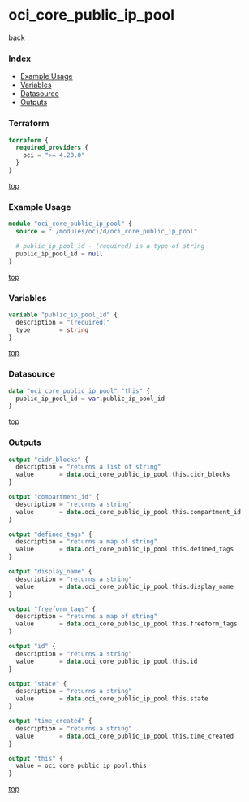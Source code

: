 # oci_core_public_ip_pool

[back](../oci.md)

### Index

- [Example Usage](#example-usage)
- [Variables](#variables)
- [Datasource](#datasource)
- [Outputs](#outputs)

### Terraform

```terraform
terraform {
  required_providers {
    oci = ">= 4.20.0"
  }
}
```

[top](#index)

### Example Usage

```terraform
module "oci_core_public_ip_pool" {
  source = "./modules/oci/d/oci_core_public_ip_pool"

  # public_ip_pool_id - (required) is a type of string
  public_ip_pool_id = null
}
```

[top](#index)

### Variables

```terraform
variable "public_ip_pool_id" {
  description = "(required)"
  type        = string
}
```

[top](#index)

### Datasource

```terraform
data "oci_core_public_ip_pool" "this" {
  public_ip_pool_id = var.public_ip_pool_id
}
```

[top](#index)

### Outputs

```terraform
output "cidr_blocks" {
  description = "returns a list of string"
  value       = data.oci_core_public_ip_pool.this.cidr_blocks
}

output "compartment_id" {
  description = "returns a string"
  value       = data.oci_core_public_ip_pool.this.compartment_id
}

output "defined_tags" {
  description = "returns a map of string"
  value       = data.oci_core_public_ip_pool.this.defined_tags
}

output "display_name" {
  description = "returns a string"
  value       = data.oci_core_public_ip_pool.this.display_name
}

output "freeform_tags" {
  description = "returns a map of string"
  value       = data.oci_core_public_ip_pool.this.freeform_tags
}

output "id" {
  description = "returns a string"
  value       = data.oci_core_public_ip_pool.this.id
}

output "state" {
  description = "returns a string"
  value       = data.oci_core_public_ip_pool.this.state
}

output "time_created" {
  description = "returns a string"
  value       = data.oci_core_public_ip_pool.this.time_created
}

output "this" {
  value = oci_core_public_ip_pool.this
}
```

[top](#index)